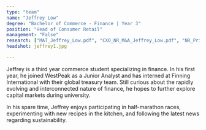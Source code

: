 ```yaml
---
type: "team"
name: "Jeffrey Low"
degree: "Bachelor of Commerce - Finance | Year 3"
position: "Head of Consumer Retail"
management: "False"
research: ["MAT_Jeffrey_Low.pdf", "CXO_NR_M&A_Jeffrey_Low.pdf", "NR_Primer_2022.pdf"]
headshot: jeffrey1.jpg

---
```


Jeffrey is a third year commerce student specializing in finance. In his first year, he joined WestPeak as a Junior Analyst and has interned at Finning International with their global treasury team. Still curious about the rapidly evolving and interconnected nature of finance, he hopes to further explore capital markets during university.

In his spare time, Jeffrey enjoys participating in half-marathon races, experimenting with new recipes in the kitchen, and following the latest news regarding sustainability.